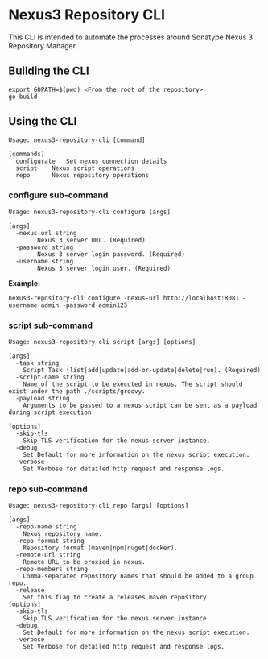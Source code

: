 # Nexus3 Repository CLI

This CLI is intended to automate the processes around Sonatype Nexus 3 Repository Manager.

## Building the CLI

```console
export GOPATH=$(pwd) <From the root of the repository>
go build
```

## Using the CLI

```console
Usage: nexus3-repository-cli [command]

[commands]
  configurate	Set nexus connection details
  script  	Nexus script operations
  repo  	Nexus repository operations
```

### configure sub-command

```console
Usage: nexus3-repository-cli configure [args]

[args]
  -nexus-url string
    	Nexus 3 server URL. (Required)
  -password string
    	Nexus 3 server login password. (Required)
  -username string
    	Nexus 3 server login user. (Required)
```

**Example:**

```console
nexus3-repository-cli configure -nexus-url http://localhost:8081 -username admin -password admin123
```

### script sub-command

```console
Usage: nexus3-repository-cli script [args] [options]

[args]
  -task string
	Script Task (list|add|update|add-or-update|delete|run). (Required)
  -script-name string
	Name of the script to be executed in nexus. The script should exist under the path ./scripts/groovy.
  -payload string
	Arguments to be passed to a nexus script can be sent as a payload during script execution.

[options]
  -skip-tls
	Skip TLS verification for the nexus server instance.
  -debug
	Set Default for more information on the nexus script execution.
  -verbose
	Set Verbose for detailed http request and response logs.
```

### repo sub-command

```console
Usage: nexus3-repository-cli repo [args] [options]

[args]
  -repo-name string
	Nexus repository name.
  -repo-format string
	Repository format (maven|npm|nuget|docker).
  -remote-url string
	Remote URL to be proxied in nexus.
  -repo-members string
	Comma-separated repository names that should be added to a group repo.
  -release
	Set this flag to create a releases maven repository.
[options]
  -skip-tls
	Skip TLS verification for the nexus server instance.
  -debug
	Set Default for more information on the nexus script execution.
  -verbose
	Set Verbose for detailed http request and response logs.
```